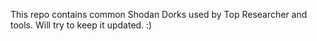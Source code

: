 This repo contains common Shodan Dorks used by Top Researcher and tools.
Will try to keep it updated. :)

